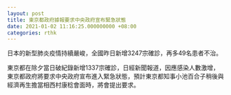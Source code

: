 ```yaml
---
layout: post
title: 東京都政府據報要求中央政府宣布緊急狀態
date: 2021-01-02 11:16:25.000000000 +08:00
categories: rthk
---
```


日本的新型肺炎疫情持續嚴峻，全國昨日新增3247宗確診，再多49名患者不治。

東京都在除夕當日破紀錄新增1337宗確診，日經新聞報道，因應感染人數激增，東京都政府將要求中央政府宣布進入緊急狀態，預計東京都知事小池百合子稍後與經濟再生擔當相西村康稔會面時，將會提出要求。
